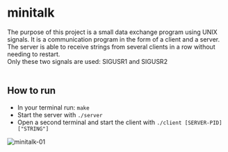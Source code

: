 # minitalk
The purpose of this project is a small data exchange program using UNIX signals. It is a communication program in the form of a client and a server. <br>
The server is able to receive strings from several clients in a row without needing to restart.<br>
Only these two signals are used: SIGUSR1 and SIGUSR2<br><br>

## How to run
* In your terminal run: ```make```
* Start the server with ```./server```
* Open a second terminal and start the client with ```./client [SERVER-PID] ["STRING"]```

![minitalk-01](https://github.com/RanniSch/minitalk/assets/104382315/852bf3b7-2285-43a5-ad53-bf70027f4c84)

